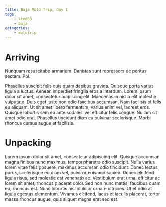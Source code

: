 ```yaml
---
title: Baja Moto Trip, Day 1
tags:
    - ktm690
    - baja
categories:
    - mototrip
---
```


# Arriving
Nunquam resuscitabo armarium. Danistas sunt repressors de peritus sectam. Pol.


Phasellus suscipit felis quis quam dapibus gravida. Quisque porta varius ligula a luctus. Aenean imperdiet fringilla eros a interdum. Lorem ipsum dolor sit amet, consectetur adipiscing elit. Maecenas in nisl a elit molestie vulputate. Duis eget justo non odio faucibus accumsan. Nam facilisis et felis eu aliquam. Ut sit amet libero fermentum, varius enim vel, laoreet eros. Quisque lobortis sem eu ante sodales, vel efficitur felis congue. Nullam sit amet odio erat. Phasellus tincidunt diam eu pulvinar scelerisque. Morbi rhoncus cursus augue et facilisis.

# Unpacking

Lorem ipsum dolor sit amet, consectetur adipiscing elit. Quisque accumsan magna finibus nunc maximus, tempor pharetra odio suscipit. Nulla varius lorem vitae felis posuere, maximus accumsan odio tincidunt. Donec lectus purus, scelerisque eu diam vel, pulvinar euismod sapien. Donec eleifend ligula risus, sed molestie est venenatis ac. Vestibulum erat urna, efficitur ac lorem sit amet, rhoncus placerat dolor. Sed non nunc mattis, faucibus quam eu, rhoncus est. Nunc lobortis nisi id dolor ornare ultricies. Ut et odio at ligula egestas elementum. Vivamus eleifend, lacus et iaculis placerat, tortor massa rhoncus augue, quis aliquet magna erat sed est.